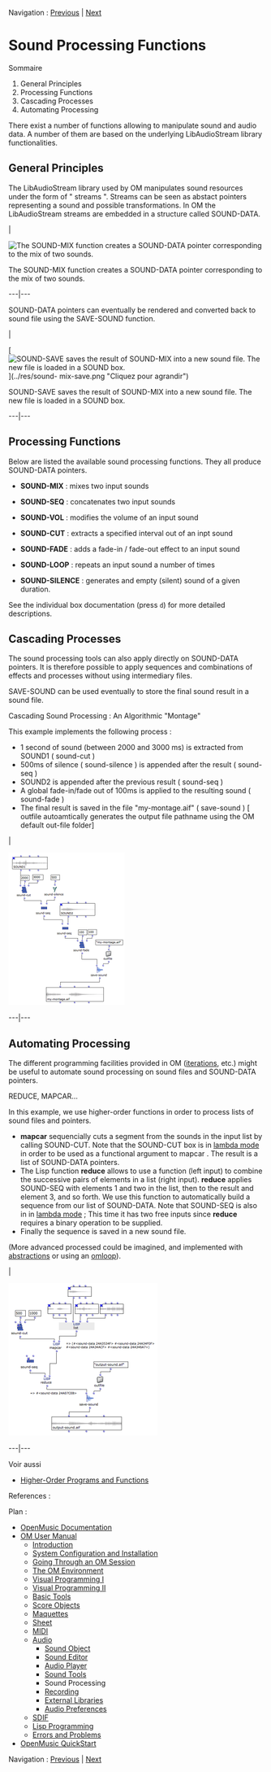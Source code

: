 
Navigation : [Previous](SoundTools "page précédente\(Sound
Tools\)") | [Next](SoundRecording "Next\(Recording\)")

# Sound Processing Functions

Sommaire

  1. General Principles
  2. Processing Functions
  3. Cascading Processes
  4. Automating Processing

There exist a number of functions allowing to manipulate sound and audio data.
A number of them are based on the underlying LibAudioStream library
functionalities.

## General Principles

The LibAudioStream library used by OM manipulates sound resources under the
form of " streams ".  Streams can be seen as abstact pointers representing a
sound and possible transformations. In OM the LibAudioStream streams are
embedded in a structure called  SOUND-DATA.

|

![The SOUND-MIX function creates a SOUND-DATA pointer corresponding to the mix
of two sounds.](../res/sound-mix.png)

The SOUND-MIX function creates a SOUND-DATA pointer corresponding to the mix
of two sounds.  
  
---|---  
  
SOUND-DATA pointers can eventually be rendered and converted back to sound
file using the SAVE-SOUND function.

|

[![SOUND-SAVE saves the result of SOUND-MIX into a new sound file. The new
file is loaded in a SOUND box.](../res/sound-mix-save_1.png)](../res/sound-
mix-save.png "Cliquez pour agrandir")

SOUND-SAVE saves the result of SOUND-MIX into a new sound file. The new file
is loaded in a SOUND box.  
  
---|---  
  
## Processing Functions

Below are listed the available sound processing functions. They all produce
SOUND-DATA pointers.

  * **SOUND-MIX**  : mixes two input sounds

  * **SOUND-SEQ**  : concatenates two input sounds

  * **SOUND-VOL**  : modifies the volume of an input sound

  * **SOUND-CUT** : extracts a specified interval out of an inpt sound

  * **SOUND-FADE**  : adds a fade-in / fade-out effect to an input sound

  * **SOUND-LOOP**  : repeats an input sound a number of times

  * **SOUND-SILENCE**  : generates and empty (silent) sound of a given duration.

See the individual box documentation (press `d`) for more detailed
descriptions.

## Cascading Processes

The sound processing tools can also apply directly on SOUND-DATA pointers. It
is therefore possible to apply sequences and combinations of effects and
processes without using intermediary files.

SAVE-SOUND can be used eventually to store the final sound result in a sound
file.

Cascading Sound Processing : An Algorithmic "Montage"

This example implements the following process :

  * 1 second of sound (between 2000 and 3000 ms) is extracted from SOUND1 ( sound-cut )
  * 500ms of silence ( sound-silence ) is appended after the result ( sound-seq )
  * SOUND2 is appended after the previous result ( sound-seq )
  * A global fade-in/fade out of 100ms is applied to the resulting sound ( sound-fade )
  * The final result is saved in the file "my-montage.aif" ( save-sound ) [ outfile autoamtically generates the output file pathname using the OM default out-file folder]

|

[![](../res/sound-multi-processing_1.png)](../res/sound-multi-processing.png
"Cliquez pour agrandir")  
  
---|---  
  
## Automating Processing

The different programming facilities provided in OM
([iterations](OMLoop), etc.) might be useful to automate sound processing
on sound files and SOUND-DATA pointers.

REDUCE, MAPCAR...

In this example, we use higher-order functions in order to process lists of
sound files and pointers.

  * **mapcar** sequencially cuts a segment from the sounds in the input list by calling SOUND-CUT. Note that the SOUND-CUT box is in  [lambda mode](LambdaMode) in order to be used as a functional argument to  mapcar . The result is a  list of SOUND-DATA pointers. 
  * The Lisp function **reduce** allows to use a function (left input) to combine the successive pairs of elements in a list (right input). **reduce** applies SOUND-SEQ with elements 1 and two in the list, then to the result and element 3, and so forth. We use this function to automatically build a sequence from our list of SOUND-DATA. Note that SOUND-SEQ is also in in  [lambda mode](LambdaMode) ; This time it has two free inputs since **reduce** requires a binary operation to be supplied.
  * Finally the sequence is saved in a new sound file.

(More advanced processed could be imagined, and implemented with
[abstractions](LambdaPatch) or using an [omloop](LoopGeneral)).

|

[![](../res/sound-reduce_1.png)](../res/sound-reduce.png "Cliquez pour
agrandir")  
  
---|---  
  
Voir aussi

  * [Higher-Order Programs and Functions](HighOrder)

References :

Plan :

  * [OpenMusic Documentation](OM-Documentation)
  * [OM User Manual](OM-User-Manual)
    * [Introduction](00-Sommaire)
    * [System Configuration and Installation](Installation)
    * [Going Through an OM Session](Goingthrough)
    * [The OM Environment](Environment)
    * [Visual Programming I](BasicVisualProgramming)
    * [Visual Programming II](AdvancedVisualProgramming)
    * [Basic Tools](BasicObjects)
    * [Score Objects](ScoreObjects)
    * [Maquettes](Maquettes)
    * [Sheet](Sheet)
    * [MIDI](MIDI)
    * [Audio](Audio)
      * [Sound Object](Sound)
      * [Sound Editor](SoundEditor)
      * [Audio Player](AudioPlayer)
      * [Sound Tools](SoundTools)
      * Sound Processing
      * [Recording](SoundRecording)
      * [External Libraries](Externals)
      * [Audio Preferences](SoundPreferences)
    * [SDIF](SDIF)
    * [Lisp Programming](Lisp)
    * [Errors and Problems](errors)
  * [OpenMusic QuickStart](QuickStart-Chapters)

Navigation : [Previous](SoundTools "page précédente\(Sound
Tools\)") | [Next](SoundRecording "Next\(Recording\)")

